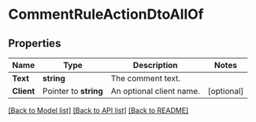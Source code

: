 # CommentRuleActionDtoAllOf

## Properties

Name | Type | Description | Notes
------------ | ------------- | ------------- | -------------
**Text** | **string** | The comment text. | 
**Client** | Pointer to **string** | An optional client name. | [optional] 

[[Back to Model list]](../README.md#documentation-for-models) [[Back to API list]](../README.md#documentation-for-api-endpoints) [[Back to README]](../README.md)


